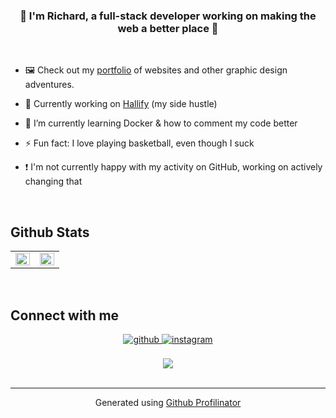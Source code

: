### <div align="center">👋 I'm Richard, a full-stack developer working on making the web a better place 🌴</div>  
  <br/>

- 🖼️ Check out my [portfolio](https://em1t.xyz/portfolio) of websites and other graphic design adventures.

- 👷 Currently working on [Hallify](https://github.com/em1tt/soc) (my side hustle)  
  

- 🏫 I’m currently learning Docker & how to comment my code better  
  

- ⚡ Fun fact: I love playing basketball, even though I suck


- ❗ I'm not currently happy with my activity on GitHub, working on actively changing that
<br/>

## Github Stats  
<table width="100%"><tr><td valign="top" width="50%">

<img src="https://github-readme-stats.vercel.app/api?username=em1tt&show_icons=true&count_private=true&hide_border=true" align="left" style="width: 100%" />

</td><td valign="top" width="50%">

<img src="https://github-readme-stats.vercel.app/api/top-langs/?username=em1tt&hide_border=true&layout=compact" align="left" style="width: 100%" />

</td></tr></table>
<br/>  


## Connect with me  
<div align="center">
<a href="https://github.com/em1tt" target="_blank">
<img src=https://img.shields.io/badge/github-%2324292e.svg?&style=for-the-badge&logo=github&logoColor=white alt=github style="margin-bottom: 5px;" />
</a>
<a href="https://instagram.com/em1tt" target="_blank">
<img src=https://img.shields.io/badge/instagram-%23000000.svg?&style=for-the-badge&logo=instagram&logoColor=white alt=instagram style="margin-bottom: 5px;" />
</a>  
</div>  
  

<br/>  

<div align="center">
<img src="https://komarev.com/ghpvc/?username=em1tt&&style=flat-square" align="center" />
</div>  

<br />

----
<div align="center">Generated using <a href="https://profilinator.rishav.dev/" target="_blank">Github Profilinator</a></div>
